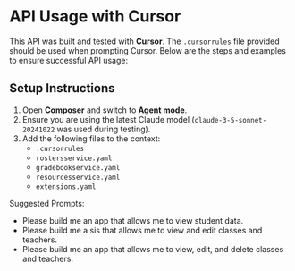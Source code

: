 # API Usage with Cursor

This API was built and tested with **Cursor**. The `.cursorrules` file provided should be used when prompting Cursor. Below are the steps and examples to ensure successful API usage:

## Setup Instructions

1. Open **Composer** and switch to **Agent mode**.
2. Ensure you are using the latest Claude model (`claude-3-5-sonnet-20241022` was used during testing).
3. Add the following files to the context:
   - `.cursorrules`
   - `rostersservice.yaml`
   - `gradebookservice.yaml`
   - `resourcesservice.yaml`
   - `extensions.yaml`

Suggested Prompts:

- Please build me an app that allows me to view student data.
- Please build me a sis that allows me to view and edit classes and teachers.
- Please build me an app that allows me to view, edit, and delete classes and teachers.
